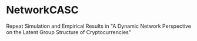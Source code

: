 # NetworkCASC
Repeat Simulation and Empirical Results in "A Dynamic Network Perspective on the Latent Group Structure of Cryptocurrencies"
